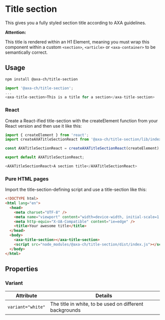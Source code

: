# Title section

This gives you a fully styled section title according to AXA guidelines.

**Attention:**

This title is rendered within an H1 Element, meaning you must wrap this component within a custom `<section>`, `<article>` or `<axa-container>` to be semantically correct.

## Usage

```bash
npm install @axa-ch/title-section
```

```js
import '@axa-ch/title-section';
...
<axa-title-section>This is a title for a section</axa-title-section>
```

### React

Create a React-ified title-section with the createElement function from your React version and then use it like this:

```js
import { createElement } from 'react';
import createAXATitleSectionReact from '@axa-ch/title-section/lib/index.react';

const AXATitleSectionReact = createAXATitleSectionReact(createElement);

export default AXATitleSectionReact;
```

```js
<AXATitleSectionReact>A section title</AXATitleSectionReact>
```

### Pure HTML pages

Import the title-section-defining script and use a title-section like this:

```html
<!DOCTYPE html>
<html lang="en">
  <head>
    <meta charset="UTF-8" />
    <meta name="viewport" content="width=device-width, initial-scale=1.0" />
    <meta http-equiv="X-UA-Compatible" content="ie=edge" />
    <title>Your awesome title</title>
  </head>
  <body>
    <axa-title-section></axa-title-section>
    <script src="node_modules/@axa-ch/title-section/dist/index.js"></script>
  </body>
</html>
```

## Properties

### Variant

| Attribute         | Details                                                 |
| ----------------- | ------------------------------------------------------- |
| `variant="white"` | The title in white, to be used on different backgrounds |
